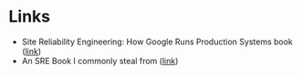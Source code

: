 Links
=====

* Site Reliability Engineering: How Google Runs Production Systems book ([link](https://landing.google.com/sre/book.html))
* An SRE Book I commonly steal from ([link](https://s905060.gitbooks.io/site-reliability-engineer-handbook/))

